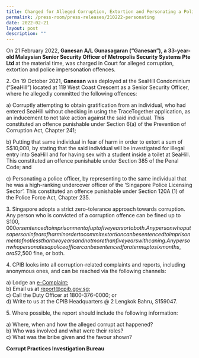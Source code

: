 ```yaml
---
title: Charged for Alleged Corruption, Extortion and Personating a Police Officer
permalink: /press-room/press-releases/210222-personating
date: 2022-02-21
layout: post
description: ""
---
```

On 21 February 2022, **Ganesan A/L Gunasagaran (“Ganesan”), a 33-year-old Malaysian Senior Security Officer of Metropolis Security Systems Pte Ltd** at the material time, was charged in Court for alleged corruption, extortion and police impersonation offences.

2\. On 19 October 2021, **Ganesan** was deployed at the SeaHill Condominium (“SeaHill”) located at 119 West Coast Crescent as a Senior Security Officer, where he allegedly committed the following offences: 

a) Corruptly attempting to obtain gratification from an individual, who had entered SeaHill without checking in using the TraceTogether application, as an inducement to not take action against the said individual. This constituted an offence punishable under Section 6(a) of the Prevention of Corruption Act, Chapter 241; 

b) Putting that same individual in fear of harm in order to extort a sum of S$10,000, by stating that the said individual will be investigated for illegal entry into SeaHill and for having sex with a student inside a toilet at SeaHill. This constituted an offence punishable under Section 385 of the Penal Code; and 

c) Personating a police officer, by representing to the same individual that he was a high-ranking undercover officer of the ‘Singapore Police Licensing Sector’. This constituted an offence punishable under Section 120A (1) of the Police Force Act, Chapter 235. 

3\. Singapore adopts a strict zero-tolerance approach towards corruption. Any person who is convicted of a corruption offence can be fined up to S$100,000 or sentenced to imprisonment of up to five years or to both. Any person who puts a person in fear of harm in order to commit extortion can be sentenced to imprisonment of not less than two years and not more than five years with caning. Any person who personates a police officer can be sentenced for a term up to six months, or a S$2,500 fine, or both.

4\.         CPIB looks into all corruption-related complaints and reports, including anonymous ones, and can be reached via the following channels:

a) Lodge an [e-Complaint](/e-services/e-complaint-for-corrupt-conduct);<br>
b) Email us at <a href="mailto:report@cpib.gov.sg" class="spamspan">report@cpib.gov.sg</a>;<br>
c) Call the Duty Officer at 1800-376-0000; or<br>
d) Write to us at the CPIB Headquarters @ 2 Lengkok Bahru, S159047.

5\.        Where possible, the report should include the following information:

a) Where, when and how the alleged corrupt act happened?<br>
b) Who was involved and what were their roles?<br>
c) What was the bribe given and the favour shown?

**Corrupt Practices Investigation Bureau**